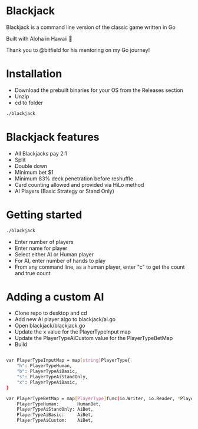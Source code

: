 # Blackjack

Blackjack is a command line version of the classic game written in Go

Built with Aloha in Hawaii 🌊

Thank you to @bitfield for his mentoring on my Go journey!


# Installation

* Download the prebuilt binaries for your OS from the Releases section
* Unzip
* cd to folder
```bash
./blackjack
```

# Blackjack features
* All Blackjacks pay 2:1
* Split
* Double down
* Minimum bet $1
* Minimum 83% deck penetration before reshuffle
* Card counting allowed and provided via HiLo method
* AI Players (Basic Strategy or Stand Only)


# Getting started
```bash
./blackjack
```
* Enter number of players
* Enter name for player
* Select either AI or Human player
* For AI, enter number of hands to play
* From any command line, as a human player, enter "c" to get the count and true count


# Adding a custom AI
* Clone repo to desktop and cd
* Add new AI player algo to blackjack/ai.go
* Open blackjack/blackjack.go
* Update the x value for the PlayerTypeInput map
* Update the PlayerTypeAiCustom value for the PlayerTypeBetMap
* Build

```bash

var PlayerTypeInputMap = map[string]PlayerType{
	"h": PlayerTypeHuman,
	"b": PlayerTypeAiBasic,
	"s": PlayerTypeAiStandOnly,
	"x": PlayerTypeAiBasic,
}

var PlayerTypeBetMap = map[PlayerType]func(io.Writer, io.Reader, *Player, int, CardCounter) error{
	PlayerTypeHuman:       HumanBet,
	PlayerTypeAiStandOnly: AiBet,
	PlayerTypeAiBasic:     AiBet,
	PlayerTypeAiCustom:    AiBet,
  
```








